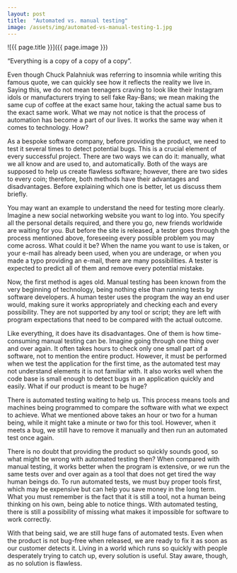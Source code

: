 ```yaml
---
layout: post
title:  "Automated vs. manual testing"
image: /assets/img/automated-vs-manual-testing-1.jpg
---
```


![{{ page.title }}]({{ page.image }})

“Everything is a copy of a copy of a copy”. 

Even though Chuck Palahniuk was referring to insomnia while writing this famous quote, we can quickly see how it reflects the reality we live in. Saying this, we do not mean teenagers craving to look like their Instagram idols or manufacturers trying to sell fake Ray-Bans; we mean making the same cup of coffee at the exact same hour, taking the actual same bus to the exact same work. What we may not notice is that the process of automation has become a part of our lives. It works the same way when it comes to technology. How?
 

As a bespoke software company, before providing the product, we need to test it several times to detect potential bugs. This is a crucial element of every successful project. There are two ways we can do it: manually, what we all know and are used to, and automatically. Both of the ways are supposed to help us create flawless software; however, there are two sides to every coin; therefore, both methods have their advantages and disadvantages. Before explaining which one is better, let us discuss them briefly.
 

You may want an example to understand the need for testing more clearly. Imagine a new social networking website you want to log into. You specify all the personal details required, and there you go, new friends worldwide are waiting for you. But before the site is released, a tester goes through the process mentioned above, foreseeing every possible problem you may come across. What could it be? When the name you want to use is taken, or your e-mail has already been used, when you are underage, or when you made a typo providing an e-mail, there are many possibilities. A tester is expected to predict all of them and remove every potential mistake.
 

Now, the first method is ages old. Manual testing has been known from the very beginning of technology, being nothing else than running tests by software developers. A human tester uses the program the way an end user would, making sure it works appropriately and checking each and every possibility. They are not supported by any tool or script; they are left with program expectations that need to be compared with the actual outcome.
 

Like everything, it does have its disadvantages. One of them is how time-consuming manual testing can be. Imagine going through one thing over and over again. It often takes hours to check only one small part of a software, not to mention the entire product. However, it must be performed when we test the application for the first time, as the automated test may not understand elements it is not familiar with. It also works well when the code base is small enough to detect bugs in an application quickly and easily. What if our product is meant to be huge?
 

There is automated testing waiting to help us. This process means tools and machines being programmed to compare the software with what we expect to achieve. What we mentioned above takes an hour or two for a human being, while it might take a minute or two for this tool. However, when it meets a bug, we still have to remove it manually and then run an automated test once again.
 

There is no doubt that providing the product so quickly sounds good, so what might be wrong with automated testing then? When compared with manual testing, it works better when the program is extensive, or we run the same tests over and over again as a tool that does not get tired the way human beings do. To run automated tests, we must buy proper tools first, which may be expensive but can help you save money in the long term. What you must remember is the fact that it is still a tool, not a human being thinking on his own, being able to notice things. With automated testing, there is still a possibility of missing what makes it impossible for software to work correctly.
 

With that being said, we are still huge fans of automated tests. Even when the product is not bug-free when released, we are ready to fix it as soon as our customer detects it. Living in a world which runs so quickly with people desperately trying to catch up, every solution is useful. Stay aware, though, as no solution is flawless.
